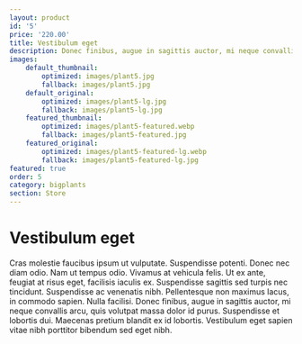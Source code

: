 ```yaml
---
layout: product
id: '5'
price: '220.00'
title: Vestibulum eget
description: Donec finibus, augue in sagittis auctor, mi neque convallis arcu, quis volutpat massa dolor id purus.
images:
    default_thumbnail:
        optimized: images/plant5.jpg
        fallback: images/plant5.jpg
    default_original:
        optimized: images/plant5-lg.jpg
        fallback: images/plant5-lg.jpg
    featured_thumbnail:
        optimized: images/plant5-featured.webp
        fallback: images/plant5-featured.jpg
    featured_original:
        optimized: images/plant5-featured-lg.webp
        fallback: images/plant5-featured-lg.jpg
featured: true
order: 5
category: bigplants
section: Store
---
```


# Vestibulum eget

Cras molestie faucibus ipsum ut vulputate. Suspendisse potenti. Donec nec diam odio. Nam ut tempus odio. Vivamus at vehicula felis. Ut ex ante, feugiat at risus eget, facilisis iaculis ex. Suspendisse sagittis sed turpis nec tincidunt. Suspendisse ac venenatis nibh. Pellentesque non maximus lacus, in commodo sapien. Nulla facilisi. Donec finibus, augue in sagittis auctor, mi neque convallis arcu, quis volutpat massa dolor id purus. Suspendisse et lobortis dui. Maecenas pretium blandit ex id lobortis. Vestibulum eget sapien vitae nibh porttitor bibendum sed eget nibh.